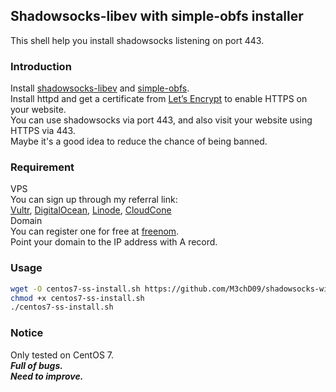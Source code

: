 ## Shadowsocks-libev with simple-obfs installer
This shell help you install shadowsocks listening on port 443.
### Introduction
Install [shadowsocks-libev](https://github.com/shadowsocks/shadowsocks-libev) and [simple-obfs](https://github.com/shadowsocks/simple-obfs).  
Install httpd and get a certificate from [Let’s Encrypt](https://letsencrypt.org) to enable HTTPS on your website.  
You can use shadowsocks via port 443, and also visit your website using HTTPS via 443.  
Maybe it's a good idea to reduce the chance of being banned.  
### Requirement
VPS  
You can sign up through my referral link:  
[Vultr](https://www.vultr.com/?ref=6997378), [DigitalOcean](https://m.do.co/c/7ea2fecf9223), [Linode](https://www.linode.com/?r=69960c4818028406de98ad12d7a19913869992e1), [CloudCone](https://app.cloudcone.com/?ref=1365)  
Domain  
You can register one for free at [freenom](https://my.freenom.com/clientarea.php).  
Point your domain to the IP address with A record.  
### Usage
```bash
wget -O centos7-ss-install.sh https://github.com/M3chD09/shadowsocks-with-obfs-install/raw/master/centos7-ss-install.sh
chmod +x centos7-ss-install.sh
./centos7-ss-install.sh
```
### Notice
Only tested on CentOS 7.  
***Full of bugs.***  
***Need to improve.***
